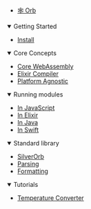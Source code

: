 - [🕸️ Orb](/)


<details open>
    <summary>Getting Started</summary>

- [Install](/install)

</details>


<details open>
    <summary>Core Concepts</summary>

- [Core WebAssembly](/concepts/core-webassembly)
- [Elixir Compiler](/concepts/elixir-compiler)
- [Platform Agnostic](/concepts/platform-agnostic)

</details>


<details open>
    <summary>Running modules</summary>

- [In JavaScript](/run/javascript)
- [In Elixir](/run/elixir)
- [In Java](/run/java)
- [In Swift](/run/swift)

</details>


<details open>
    <summary>Standard library</summary>

- [SilverOrb](/silverorb)
- [Parsing](/silverorb/parse)
- [Formatting](/silverorb/format)

</details>


<details open>
    <summary>Tutorials</summary>

- [Temperature Converter](/tutorials/temperature-converter)

</details>

